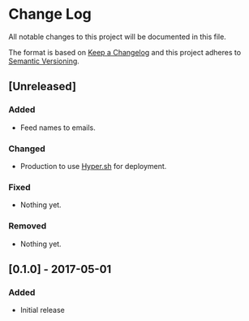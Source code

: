 # Change Log
All notable changes to this project will be documented in this file.

The format is based on [Keep a Changelog](http://keepachangelog.com/)
and this project adheres to [Semantic Versioning](http://semver.org/).

## [Unreleased]

### Added
- Feed names to emails.

### Changed
- Production to use [Hyper.sh](https://hyper.sh/) for deployment.

### Fixed
- Nothing yet.

### Removed
- Nothing yet.

## [0.1.0] - 2017-05-01

### Added
- Initial release
